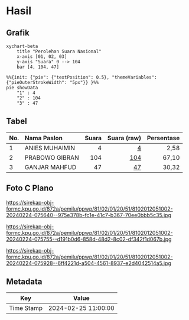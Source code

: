 # Hasil

## Grafik

```mermaid
xychart-beta
    title "Perolehan Suara Nasional"
    x-axis [01, 02, 03]
    y-axis "Suara" 0 --> 104
    bar [4, 104, 47]
```

```mermaid
%%{init: {"pie": {"textPosition": 0.5}, "themeVariables": {"pieOuterStrokeWidth": "5px"}} }%%
pie showData
    "1" : 4
    "2" : 104
    "3" : 47
```

## Tabel

| No. | Nama Paslon    | Suara | Suara (raw) | Persentase |
|:--- |:-------------- | -----:| -----------:| ----------:|
| 1   | ANIES MUHAIMIN | 4     | [4][p-1]    | 2,58       |
| 2   | PRABOWO GIBRAN | 104   | [104][p-2]  | 67,10      |
| 3   | GANJAR MAHFUD  | 47    | [47][p-3]   | 30,32      |


[p-1]: https://github.com/gigit-pemilu/pemilu-2024/blob/main/pilpres/hitung-suara/sub/81-maluku/sub/02-maluku-tenggara/sub/01-kei-kecil/sub/2051-kolser/sub/002-tps/sub/paslon-1.txt
[p-2]: https://github.com/gigit-pemilu/pemilu-2024/blob/main/pilpres/hitung-suara/sub/81-maluku/sub/02-maluku-tenggara/sub/01-kei-kecil/sub/2051-kolser/sub/002-tps/sub/paslon-2.txt
[p-3]: https://github.com/gigit-pemilu/pemilu-2024/blob/main/pilpres/hitung-suara/sub/81-maluku/sub/02-maluku-tenggara/sub/01-kei-kecil/sub/2051-kolser/sub/002-tps/sub/paslon-3.txt

## Foto C Plano

https://sirekap-obj-formc.kpu.go.id/872a/pemilu/ppwp/81/02/01/20/51/8102012051002-20240224-075640--975e378b-fc1e-41c7-b367-70ee0bbb5c35.jpg

https://sirekap-obj-formc.kpu.go.id/872a/pemilu/ppwp/81/02/01/20/51/8102012051002-20240224-075755--d191b0d6-858d-48d2-8c02-df342f1d067b.jpg

https://sirekap-obj-formc.kpu.go.id/872a/pemilu/ppwp/81/02/01/20/51/8102012051002-20240224-075928--6ff4221d-a504-4561-8937-e2d4042514a5.jpg


## Metadata

| Key        | Value               |
| ---------- | ------------------- |
| Time Stamp | 2024-02-25 11:00:00 |



